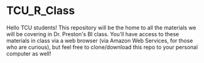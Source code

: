 # TCU_R_Class
Hello TCU students! This repository will be the home to all the materials we will be covering in Dr. Preston's BI class. You'll have access to these materials in class via a web browser (via Amazon Web Services, for those who are curious), but feel free to clone/download this repo to your personal computer as well!
